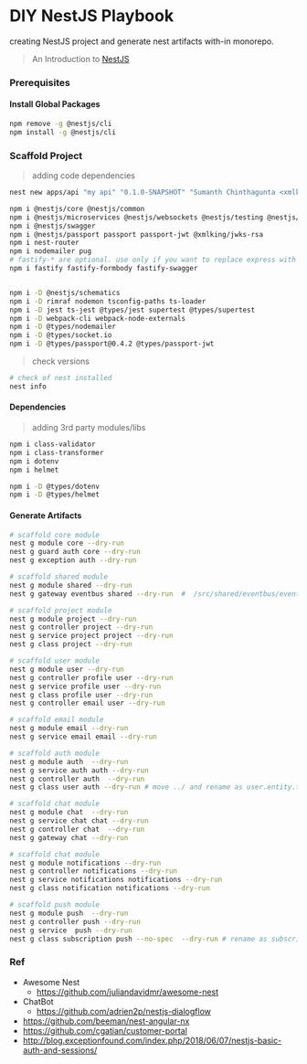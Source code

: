 DIY NestJS Playbook
===================

creating NestJS project and generate nest artifacts with-in monorepo.

> An Introduction to [NestJS](https://www.joshmorony.com/an-introduction-to-nestjs-for-ionic-developers/)

### Prerequisites  

#### Install Global Packages
```bash
npm remove -g @nestjs/cli
npm install -g @nestjs/cli
```

### Scaffold Project
> adding code dependencies
```bash
nest new apps/api "my api" "0.1.0-SNAPSHOT" "Sumanth Chinthagunta <xmlking@gmail.com>" -d

npm i @nestjs/core @nestjs/common 
npm i @nestjs/microservices @nestjs/websockets @nestjs/testing @nestjs/typeorm typeorm  mongodb
npm i @nestjs/swagger 
npm i @nestjs/passport passport passport-jwt @xmlking/jwks-rsa
npm i nest-router
npm i nodemailer pug
# fastify-* are optional. use only if you want to replace express with fastify
npm i fastify fastify-formbody fastify-swagger  


npm i -D @nestjs/schematics
npm i -D rimraf nodemon tsconfig-paths ts-loader
npm i -D jest ts-jest @types/jest supertest @types/supertest
npm i -D webpack-cli webpack-node-externals
npm i -D @types/nodemailer
npm i -D @types/socket.io
npm i -D @types/passport@0.4.2 @types/passport-jwt

```
> check versions
```bash
# check of nest installed
nest info
```

#### Dependencies
> adding 3rd party modules/libs

```bash
npm i class-validator
npm i class-transformer
npm i dotenv
npm i helmet

npm i -D @types/dotenv
npm i -D @types/helmet
```
 
#### Generate Artifacts
```bash
# scaffold core module
nest g module core --dry-run
nest g guard auth core --dry-run
nest g exception auth --dry-run

# scaffold shared module
nest g module shared --dry-run
nest g gateway eventbus shared --dry-run  #  /src/shared/eventbus/eventbus.gateway.ts to shared/eventbus.gateway.ts 

# scaffold project module
nest g module project --dry-run
nest g controller project --dry-run
nest g service project project --dry-run
nest g class project --dry-run

# scaffold user module
nest g module user --dry-run
nest g controller profile user --dry-run
nest g service profile user --dry-run
nest g class profile user --dry-run
nest g controller email user --dry-run

# scaffold email module
nest g module email --dry-run
nest g service email email --dry-run

# scaffold auth module
nest g module auth  --dry-run
nest g service auth auth --dry-run 
nest g controller auth  --dry-run 
nest g class user auth --dry-run # move ../ and rename as user.entity.ts

# scaffold chat module
nest g module chat  --dry-run
nest g service chat chat --dry-run 
nest g controller chat  --dry-run 
nest g gateway chat --dry-run 

# scaffold chat module
nest g module notifications --dry-run
nest g controller notifications --dry-run
nest g service notifications notifications --dry-run
nest g class notification notifications --dry-run

# scaffold push module
nest g module push  --dry-run
nest g controller push --dry-run
nest g service  push --dry-run
nest g class subscription push --no-spec  --dry-run # rename as subscription.entity.ts
```


### Ref

* Awesome Nest
  * https://github.com/juliandavidmr/awesome-nest
* ChatBot
  * https://github.com/adrien2p/nestjs-dialogflow
* https://github.com/beeman/nest-angular-nx
* https://github.com/cgatian/customer-portal
* http://blog.exceptionfound.com/index.php/2018/06/07/nestjs-basic-auth-and-sessions/
